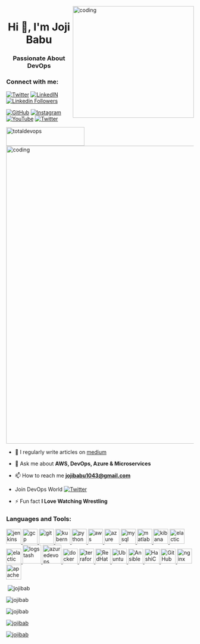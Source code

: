  <img align="right" alt="coding" width="325" height=300 src="https://user-images.githubusercontent.com/124415213/232228511-5f7e6c1f-b1cf-42c3-831d-d82c4a72bcc2.jpg"> 
 
<h1 align="center">Hi 👋, I'm <b>Joji Babu</b></h1>
<h3 align="center"> Passionate About <b>DevOps</b></h3>

<h3 align="left">Connect with me:</h3>

[![Twitter](https://img.shields.io/badge/Twitter--blue?style=social&logo=Twitter)](https://twitter.com/Jojibab_u)
[![LinkedIN](https://img.shields.io/badge/LinkedIn--blue?style=social&logo=linkedin)](https://www.linkedin.com/in/jojibabu)
[![Linkedin Followers](https://img.shields.io/badge/Facebook--blue?style=social&logo=Facebook)](https://www.linkedin.com/in/jojibabu)

[![GitHub](https://img.shields.io/badge/GitHub--blue?style=social&logo=GitHub)](https://github.com/jojibab)
[![Instagram](https://img.shields.io/badge/Instagram-45k-blue?style=social&logo=Instagram)](https://www.instagram.com/jojibab_u/)
[![YouTube](https://img.shields.io/badge/YouTube--blue?style=social&logo=YouTube)](https://www.youtube.com/@jojibab_u)
[![Twitter](https://img.shields.io/badge/telegram--blue?style=social&logo=Telegram)](https://t.me/u_cant_find)

<p><a href="https://www.buymeacoffee.com/totaldevops"> <img align="left" src="https://cdn.buymeacoffee.com/buttons/v2/default-yellow.png" height="50" width="210" alt="totaldevops" /></a></p><br><br>


 <!-- [![Buy me a coffee](https://img.shields.io/static/v1.svg?label=Buy%20me%20a%20coffee&message=🥨&color=black&logo=buy%20me%20a%20coffee&logoColor=white&labelColor=6f4e37)](https://www.buymeacoffee.com/totaldevops) -->


 <img align="center" alt="coding" width="800" src="https://www.digitalonus.com/wp-content/uploads/2019/07/DOU-GIF4.gif">

- 📝 I regularly write articles on [medium](https://medium.com/@AnnAfame)

- 💬 Ask me about **AWS, DevOps, Azure & Microservices**

- 📫 How to reach me **jojibabu1043@gmail.com**

- Join DevOps World  [![Twitter](https://img.shields.io/badge/telegram--blue?style=social&logo=Telegram)](https://t.me/u_cant_find)

- ⚡ Fun fact **I Love Watching Wrestling**


<h3 align="left">Languages and Tools:</h3>
<p align="left">
<a href="https://www.jenkins.io" target="_blank" rel="noreferrer"> <img src="https://www.vectorlogo.zone/logos/jenkins/jenkins-icon.svg" alt="jenkins" width="40" height="40"/> </a>
<a href="https://cloud.google.com" target="_blank" rel="noreferrer"> <img src="https://www.vectorlogo.zone/logos/google_cloud/google_cloud-icon.svg" alt="gcp" width="40" height="40"/> </a> 
<a href="https://git-scm.com/" target="_blank" rel="noreferrer"> <img src="https://www.vectorlogo.zone/logos/git-scm/git-scm-icon.svg" alt="git" width="40" height="40"/> </a>
<a href="https://kubernetes.io" target="_blank" rel="noreferrer"> <img src="https://www.vectorlogo.zone/logos/kubernetes/kubernetes-icon.svg" alt="kubernetes" width="40" height="40"/> </a> 
<a href="https://www.python.org" target="_blank" rel="noreferrer"> <img src="https://seeklogo.com/images/P/python-logo-A32636CAA3-seeklogo.com.png" alt="python" width="40" height="40"/> </a>
<a href="https://aws.amazon.com" target="_blank" rel="noreferrer"> <img src="https://upload.wikimedia.org/wikipedia/commons/9/93/Amazon_Web_Services_Logo.svg" alt="aws" width="40" height="40"/> </a> 
<a href="https://azure.microsoft.com/en-in/" target="_blank" rel="noreferrer"> <img src="https://www.vectorlogo.zone/logos/microsoft_azure/microsoft_azure-icon.svg" alt="azure" width="40" height="40"/> </a>
<a href="https://www.mysql.com/" target="_blank" rel="noreferrer"> <img src="https://www.logo.wine/a/logo/MySQL/MySQL-Logo.wine.svg" alt="mysql" width="40" height="40"/> </a>
<a href="https://www.mathworks.com/" target="_blank" rel="noreferrer"> <img src="https://upload.wikimedia.org/wikipedia/commons/2/21/Matlab_Logo.png" alt="matlab" width="40" height="40"/> </a>
<a href="https://www.elastic.co/kibana" target="_blank" rel="noreferrer"> <img src="https://www.vectorlogo.zone/logos/elasticco_kibana/elasticco_kibana-icon.svg" alt="kibana" width="40" height="40"/> </a>
<a href="https://www.elastic.co/beats/" target="_blank" rel="noreferrer"> <img src="https://static.cdnlogo.com/logos/e/70/elastic-beats.svg" alt="elactic" width="40" height="40"/> </a>
<a href="https://www.elastic.co/" target="_blank" rel="noreferrer"> <img src="https://seeklogo.com/images/E/elasticsearch-logo-C75C4578EC-seeklogo.com.png" alt="elactic" width="40" height="40"/> </a>
<a href="https://www.elastic.co/logstash/" target="_blank" rel="noreferrer"> <img src="https://seeklogo.com/images/E/elastic-logstash-logo-EC5646BB13-seeklogo.com.png" alt="logstash" width="50" height="50"/> </a>
<a href="https://azure.microsoft.com/en-us/products/devops" target="_blank" rel="noreferrer"> <img src="https://seeklogo.com/images/A/azure-devops-logo-E7364216A7-seeklogo.com.png" alt="azuredevops" width="50" height="50"/> </a>
<a href="https://www.docker.com/" target="_blank" rel="noreferrer"> <img src="https://www.svgrepo.com/show/303231/docker-logo.svg" alt="docker" width="40" height="40"/> </a>
<a href="https://www.terraform.io/" target="_blank" rel="noreferrer"> <img src="https://www.svgrepo.com/show/376353/terraform.svg" alt="terraform" width="40" height="40"/> </a>
<a href="https://www.redhat.com/en" target="_blank" rel="noreferrer"> <img src="https://upload.wikimedia.org/wikipedia/commons/d/d8/Red_Hat_logo.svg" alt="RedHat" width="40" height="40"/> </a>
<a href="https://ubuntu.com/" target="_blank" rel="noreferrer"> <img src="https://upload.wikimedia.org/wikipedia/commons/9/9e/UbuntuCoF.svg" alt="Ubuntu" width="40" height="40"/> </a>
<a href="https://www.ansible.com/" target="_blank" rel="noreferrer"> <img src="https://www.svgrepo.com/show/373429/ansible.svg" alt="Ansible" width="40" height="40"/> </a>
<a href="https://www.hashicorp.com/" target="_blank" rel="noreferrer"> <img src="https://www.svgrepo.com/show/448465/hashicorp.svg" alt="HashiCorp" width="40" height="40"/> </a>
<a href="https://github.com/" target="_blank" rel="noreferrer"> <img src="https://cdn4.iconfinder.com/data/icons/iconsimple-logotypes/512/github-512.png" alt="GitHub" width="40" height="40"/> </a>
<a href="https://www.nginx.com" target="_blank" rel="noreferrer"> <img src="https://www.svgrepo.com/show/373924/nginx.svg" alt="nginx" width="40" height="40"/> </a>
<a href="https://httpd.apache.org/" target="_blank" rel="noreferrer"> <img src="https://upload.wikimedia.org/wikipedia/commons/1/10/Apache_HTTP_server_logo_%282019-present%29.svg" alt="apache" width="40" height="40"/> </a>

</p>

<p>&nbsp;<img align="center" src="https://github-readme-stats.vercel.app/api?username=jojibab&show_icons=true&locale=en" alt="jojibab" /></p>

<p><img align="center" src="https://github-readme-streak-stats.herokuapp.com/?user=jojibab&" alt="jojibab" /></p>

<p align="left"> <img src="https://komarev.com/ghpvc/?username=jojibab&label=Profile%20views&color=0e75b6&style=flat" alt="jojibab" /> </p>

<p align="left"> <a href="https://github.com/ryo-ma/github-profile-trophy"><img src="https://github-profile-trophy.vercel.app/?username=jojibabu" alt="jojibab" /></a> </p>

<p align="left"> <a href="https://twitter.com/jojibab_u" target="blank"><img src="https://img.shields.io/twitter/follow/jojibab?logo=twitter&style=for-the-badge" alt="jojibab" /></a> </p>
